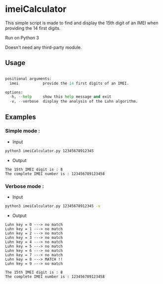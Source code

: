# imeiCalculator
This simple script is made to find and display the 15th digit of an IMEI when providing the 14 first digits.

Run on Python 3

Doesn't need any third-party module.

## Usage
```imeiCalculator.py [-h] [-v] imei

positional arguments:
  imei           provide the 14 first digits of an IMEI.

options:
  -h, --help     show this help message and exit
  -v, --verbose  display the analysis of the Luhn algorithm.
```

## Examples

### Simple mode :

+ Input

```bash
python3 imeiCalculator.py 12345678912345
```

+ Output

```
The 15th IMEI digit is : 8
The complete IMEI number is : 123456789123458
```

### Verbose mode :

+ Input

```bash
python3 imeiCalculator.py 12345678912345 -v
```

+ Output

```
Luhn key = 0 ---> no match
Luhn key = 1 ---> no match
Luhn key = 2 ---> no match
Luhn key = 3 ---> no match
Luhn key = 4 ---> no match
Luhn key = 5 ---> no match
Luhn key = 6 ---> no match
Luhn key = 7 ---> no match
Luhn key = 8 ---> MATCH !!
Luhn key = 9 ---> no match

The 15th IMEI digit is : 8
The complete IMEI number is : 123456789123458
```
